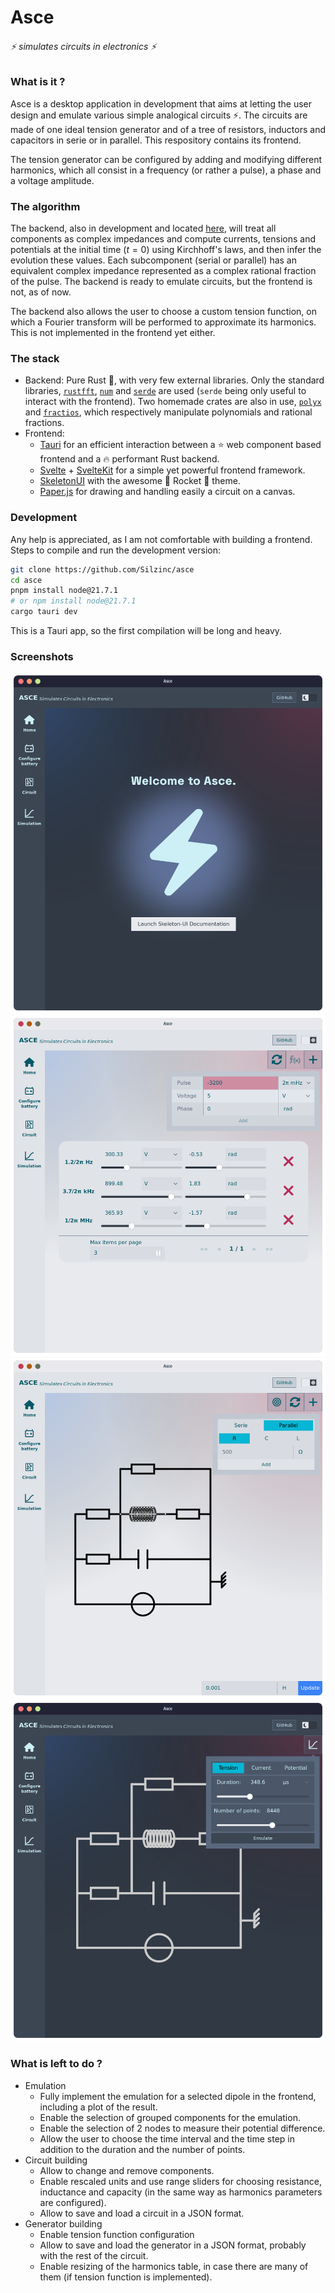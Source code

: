 # Asce

###### ⚡ _simulates circuits in electronics_ ⚡

### What is it ?

Asce is a desktop application in development that aims at letting the user design and emulate various simple analogical circuits ⚡. The circuits are made of one ideal tension generator and of a tree of resistors, inductors and capacitors in serie or in parallel. This respository contains its frontend.

The tension generator can be configured by adding and modifying different harmonics, which all consist in a frequency (or rather a pulse), a phase and a voltage amplitude.

### The algorithm

The backend, also in development and located [here](https://github.com/Silzinc/circuits_simulator), will treat all components as complex impedances and compute currents, tensions and potentials at the initial time $(t = 0)$ using Kirchhoff's laws, and then infer the evolution these values. Each subcomponent (serial or parallel) has an equivalent complex impedance represented as a complex rational fraction of the pulse. The backend is ready to emulate circuits, but the frontend is not, as of now.

The backend also allows the user to choose a custom tension function, on which a Fourier transform will be performed to approximate its harmonics. This is not implemented in the frontend yet either.

### The stack

- Backend: Pure Rust 🦀, with very few external libraries. Only the standard libraries, [`rustfft`](https://github.com/ejmahler/RustFFT), [`num`](https://github.com/rust-num/num) and [`serde`](https://github.com/serde-rs/serde) are used (`serde` being only useful to interact with the frontend). Two homemade crates are also in use, [`polyx`](https://github.com/Silzinc/polyx) and [`fractios`](https://github.com/Silzinc/fractios), which respectively manipulate polynomials and rational fractions.
- Frontend:
  - [Tauri](https://tauri.app) for an efficient interaction between a ⭐ web component based frontend and a 🔥 performant Rust backend.
  - [Svelte](https://svelte.dev/) + [SvelteKit](https://kit.svelte.dev/) for a simple yet powerful frontend framework.
  - [SkeletonUI](https://www.skeleton.dev/) with the awesome 🚀 Rocket 🚀 theme.
  - [Paper.js](http://paperjs.org/) for drawing and handling easily a circuit on a canvas.

### Development

Any help is appreciated, as I am not comfortable with building a frontend. Steps to compile and run the development version:

```sh
git clone https://github.com/Silzinc/asce
cd asce
pnpm install node@21.7.1
# or npm install node@21.7.1
cargo tauri dev
```

This is a Tauri app, so the first compilation will be long and heavy.

### Screenshots

![Titlescreen with dark theme](static/screenshots/titlescreen.png 'Titlescreen with dark theme')
![Generator building with light theme](static/screenshots/batterybuilding.png 'Generator building with light theme')
![Circuit building with light theme](static/screenshots/circuitbuilding.png 'Circuit building with light theme')
![Emulation page with dark theme](static/screenshots/emulation.png 'Emulation page with dark theme')

### What is left to do ?

- Emulation
  - Fully implement the emulation for a selected dipole in the frontend, including a plot of the result.
  - Enable the selection of grouped components for the emulation.
  - Enable the selection of 2 nodes to measure their potential difference.
  - Allow the user to choose the time interval and the time step in addition to the duration and the number of points.
- Circuit building
  - Allow to change and remove components.
  - Enable rescaled units and use range sliders for choosing resistance, inductance and capacity (in the same way as harmonics parameters are configured).
  - Allow to save and load a circuit in a JSON format.
- Generator building
  - Enable tension function configuration
  - Allow to save and load the generator in a JSON format, probably with the rest of the circuit.
  - Enable resizing of the harmonics table, in case there are many of them (if tension function is implemented).
